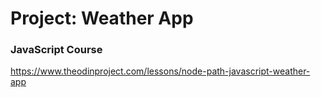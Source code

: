 # Project: Weather App
### JavaScript Course

https://www.theodinproject.com/lessons/node-path-javascript-weather-app